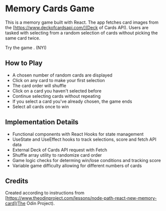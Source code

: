 # Memory Cards Game

This is a memory game built with React. The app fetches card images from the [https://www.deckofcardsapi.com/](Deck of Cards API). Users are tasked with selecting from a random selection of cards without picking the same card twice.

Try the game [](here). (NYI)

## How to Play

- A chosen number of random cards are displayed
- Click on any card to make your first selection
- The card order will shuffle
- Click on a card you haven't selected before
- Continue selecting cards without repeating
- If you select a card you've already chosen, the game ends
- Select all cards once to win

## Implementation Details

- Functional components with React Hooks for state management
- UseState and UseEffect hooks to track selections, score and fetch API data
- External Deck of Cards API request with Fetch
- Shuffle array utility to randomize card order
- Game logic checks for determing win/lose conditions and tracking score
- Variable game difficulty allowing for different numbers of cards

## Credits

Created according to instructions from [https://www.theodinproject.com/lessons/node-path-react-new-memory-card](The Odin Project).
